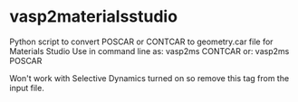 # vasp2materialsstudio
Python script to convert POSCAR or CONTCAR to geometry.car file for Materials Studio
Use in command line as: vasp2ms CONTCAR
                    or: vasp2ms POSCAR
                    
Won't work with Selective Dynamics turned on so remove this tag from the input file.
